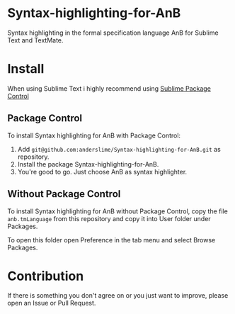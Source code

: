Syntax-highlighting-for-AnB
===========================

Syntax highlighting in the formal specification language AnB for Sublime Text and TextMate.

# Install

When using Sublime Text i highly recommend using [Sublime Package Control](https://sublime.wbond.net/installation)

## Package Control

To install Syntax highlighting for AnB with Package Control:

1. Add `git@github.com:anderslime/Syntax-highlighting-for-AnB.git` as repository.
2. Install the package Syntax-highlighting-for-AnB.
3. You're good to go. Just choose AnB as syntax highlighter.

## Without Package Control

To install Syntax highlighting for AnB without Package Control, copy the file `anb.tmLanguage` from this repository and copy it into User folder under Packages.

To open this folder open Preference in the tab menu and select Browse Packages.

# Contribution

If there is something you don't agree on or you just want to improve, please open an Issue or Pull Request.
